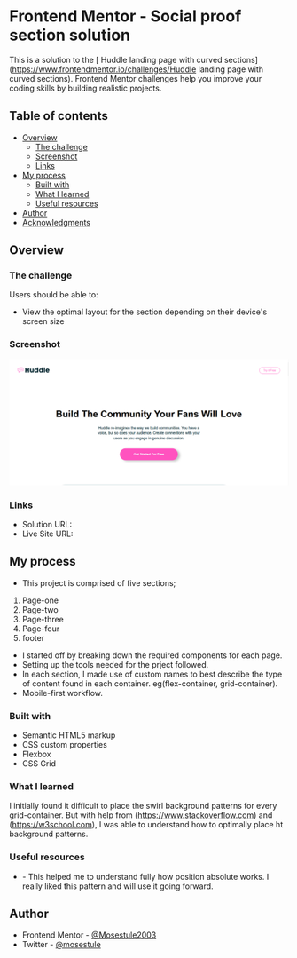 # Frontend Mentor - Social proof section solution

This is a solution to the [ Huddle landing page with curved sections](https://www.frontendmentor.io/challenges/Huddle landing page with curved sections). Frontend Mentor challenges help you improve your coding skills by building realistic projects. 

## Table of contents

- [Overview](#overview)
  - [The challenge](#the-challenge)
  - [Screenshot](#screenshot)
  - [Links](#links)
- [My process](#my-process)
  - [Built with](#built-with)
  - [What I learned](#what-i-learned)
  - [Useful resources](#useful-resources)
- [Author](#author)
- [Acknowledgments](#acknowledgments)


## Overview

### The challenge

Users should be able to:

- View the optimal layout for the section depending on their device's screen size

### Screenshot

![](./images/Screenshot%202022-10-04%20010034.png)

### Links

- Solution URL: [](https://github.com/Mosestule2003/huddle-landing-page-with-curved-sections-master)
- Live Site URL: [](https://mosestule2003.github.io/huddle-landing-page-with-curved-sections-master/)

## My process

- This project is comprised of five sections;
 1. Page-one
 2. Page-two
 3. Page-three
 4. Page-four
 5. footer
 - I started off by breaking down the required components for each page.
 - Setting up the tools needed for the prject followed.
 - In each section, I made use of custom names to best describe the type of content found in each container. eg(flex-container, grid-container).
- Mobile-first workflow.

### Built with

- Semantic HTML5 markup
- CSS custom properties
- Flexbox
- CSS Grid

### What I learned

I initially found it difficult to place the swirl background patterns for every grid-container. But with help from (https://www.stackoverflow.com) and (https://w3school.com), I was able to understand how to optimally place ht background patterns. 

### Useful resources

- [](https://www.stackoverflow.com) - This helped me to understand fully how position absolute works. I really liked this pattern and will use it going forward.

## Author

- Frontend Mentor - [@Mosestule2003](https://www.frontendmentor.io/profile/Mosestule2003)
- Twitter - [@mosestule](https://www.twitter.com/yourusername)
